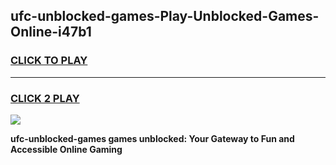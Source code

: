 
## ufc-unblocked-games-Play-Unblocked-Games-Online-i47b1
<h3>
<a href="https://premium76.site?title=ufc-unblocked-games&ref=25A">CLICK TO PLAY</a></h3>
<hr>

<h3>
<a href="https://premium76.site?title=ufc-unblocked-games&ref=25A">CLICK 2 PLAY</a>
  
</h3>

<a href="https://premium76.site?title=ufc-unblocked-games&ref=25A"><img src="https://clearcache.store/games.png"></a>


**ufc-unblocked-games games unblocked: Your Gateway to Fun and Accessible Online Gaming**
